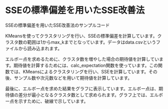 # SSEの標準偏差を用いたSSE改善法

SSEの標準偏差を用いたSSE改善法のサンプルコード

KMeansを使ってクラスタリングを行い、SSEの標準偏差を計算しています。クラスタ数の範囲は1からmax_kまでとなっています。データはdata.csvというファイルから読み込まれます。

エルボー点を求めるために、クラスタ数を増やした場合の期待値を計算しています。期待値を計算するためには、calc_expectation関数を使っています。この関数では、KMeansによるクラスタリングを行い、SSEを計算しています。その後、サンプル数や次元数などを用いて期待値を計算しています。

最後に、エルボー点を求めた結果をグラフに表示しています。エルボー点は、期待値の差分が最小となるクラスタ数として求められます。グラフ上では、エルボー点を示すために、破線で示しています。

